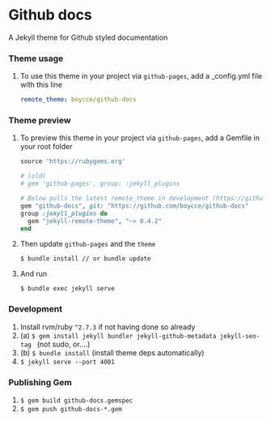 # Github docs

A Jekyll theme for Github styled documentation

### Theme usage

1. To use this theme in your project via `github-pages`, add a _config.yml file with this line
    ```yaml
    remote_theme: boycce/github-docs
    ```

### Theme preview

1. To preview this theme in your project via `github-pages`, add a Gemfile in your root folder
    ```ruby
    source 'https://rubygems.org'

    # (old)
    # gem 'github-pages', group: :jekyll_plugins

    # Below pulls the latest remote_theme in development (https://github.com/MichaelCurrin/jekyll-theme-quickstart/tree/gh-pages)
    gem "github-docs", git: "https://github.com/boycce/github-docs"
    group :jekyll_plugins do
      gem "jekyll-remote-theme", "~> 0.4.2"
    end
    ```
2. Then update `github-pages` and the `theme`
    ```
    $ bundle install // or bundle update
    ```
3. And run
    ```
    $ bundle exec jekyll serve
    ```

### Development

1. Install rvm/ruby `^2.7.3` if not having done so already
2. (a) `$ gem install jekyll bundler jekyll-github-metadata jekyll-seo-tag ` (not sudo, or....)
3. (b) `$ bundle install` (install theme deps automatically)
4. `$ jekyll serve --port 4001`

### Publishing Gem

1. `$ gem build github-docs.gemspec`
2. `$ gem push github-docs-*.gem`
